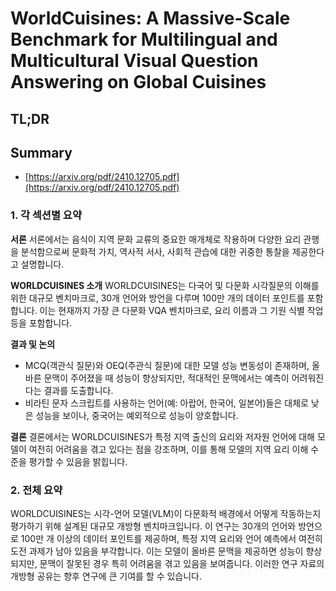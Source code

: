 # WorldCuisines: A Massive-Scale Benchmark for Multilingual and Multicultural Visual Question Answering on Global Cuisines
## TL;DR
## Summary
- [https://arxiv.org/pdf/2410.12705.pdf](https://arxiv.org/pdf/2410.12705.pdf)

### 1. 각 섹션별 요약

**서론**
서론에서는 음식이 지역 문화 교류의 중요한 매개체로 작용하며 다양한 요리 관행을 분석함으로써 문화적 가치, 역사적 서사, 사회적 관습에 대한 귀중한 통찰을 제공한다고 설명합니다.

**WORLDCUISINES 소개**
WORLDCUISINES는 다국어 및 다문화 시각질문의 이해를 위한 대규모 벤치마크로, 30개 언어와 방언을 다루며 100만 개의 데이터 포인트를 포함합니다. 이는 현재까지 가장 큰 다문화 VQA 벤치마크로, 요리 이름과 그 기원 식별 작업 등을 포함합니다.

**결과 및 논의**
- MCQ(객관식 질문)와 OEQ(주관식 질문)에 대한 모델 성능 변동성이 존재하며, 올바른 문맥이 주어졌을 때 성능이 향상되지만, 적대적인 문맥에서는 예측이 어려워진다는 결과를 도출합니다.
- 비라틴 문자 스크립트를 사용하는 언어(예: 아랍어, 한국어, 일본어)들은 대체로 낮은 성능을 보이나, 중국어는 예외적으로 성능이 양호합니다.

**결론**
결론에서는 WORLDCUISINES가 특정 지역 출신의 요리와 저자원 언어에 대해 모델이 여전히 어려움을 겪고 있다는 점을 강조하며, 이를 통해 모델의 지역 요리 이해 수준을 평가할 수 있음을 밝힙니다.

### 2. 전체 요약

WORLDCUISINES는 시각-언어 모델(VLM)이 다문화적 배경에서 어떻게 작동하는지 평가하기 위해 설계된 대규모 개방형 벤치마크입니다. 이 연구는 30개의 언어와 방언으로 100만 개 이상의 데이터 포인트를 제공하며, 특정 지역 요리와 언어 예측에서 여전히 도전 과제가 남아 있음을 부각합니다. 이는 모델이 올바른 문맥을 제공하면 성능이 향상되지만, 문맥이 잘못된 경우 특히 어려움을 겪고 있음을 보여줍니다. 이러한 연구 자료의 개방형 공유는 향후 연구에 큰 기여를 할 수 있습니다.